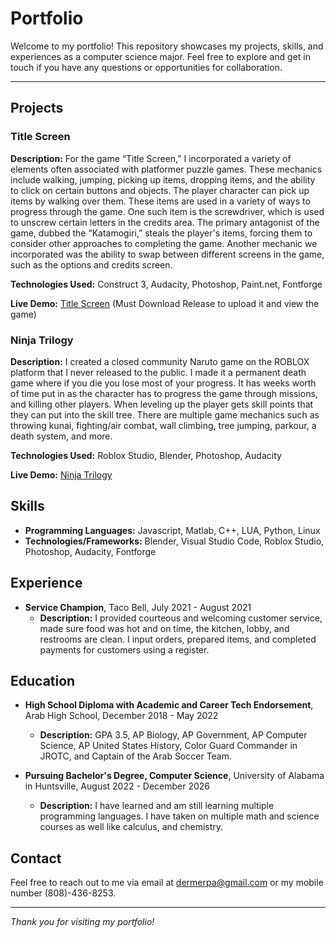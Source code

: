 # Portfolio

Welcome to my portfolio! This repository showcases my projects, skills, and experiences as a computer science major. Feel free to explore and get in touch if you have any questions or opportunities for collaboration.

---

## Projects

### Title Screen

**Description:** For the game “Title Screen,” I incorporated a variety of elements often associated with platformer puzzle games. These mechanics include walking, jumping, picking up items, dropping items, and the ability to click on certain buttons and objects. The player character can pick up items by walking over them. These items are used in a variety of ways to progress through the game. One such item is the screwdriver, which is used to unscrew certain letters in the credits area. The primary antagonist of the game, dubbed the “Katamogiri,” steals the player's items, forcing them to consider other approaches to completing the game. Another mechanic we incorporated was the ability to swap between different screens in the game, such as the options and credits screen.

**Technologies Used:** Construct 3, Audacity, Photoshop, Paint.net, Fontforge

**Live Demo:** [Title Screen](https://www.construct.net/en) (Must Download Release to upload it and view the game)

### Ninja Trilogy

**Description:** I created a closed community Naruto game on the ROBLOX platform that I never released to the public. I made it a permanent death game where if you die you lose most of your progress. It has weeks worth of time put in as the character has to progress the game through missions, and killing other players. When leveling up the player gets skill points that they can put into the skill tree. There are multiple game mechanics such as throwing kunai, fighting/air combat, wall climbing, tree jumping, parkour, a death system, and more.

**Technologies Used:** Roblox Studio, Blender, Photoshop, Audacity

**Live Demo:** [Ninja Trilogy](https://www.roblox.com/games/16182536131/Ninja-Trilogy-Project)


## Skills

- **Programming Languages:** Javascript, Matlab, C++, LUA, Python, Linux
- **Technologies/Frameworks:** Blender, Visual Studio Code, Roblox Studio, Photoshop, Audacity, Fontforge

## Experience

- **Service Champion**, Taco Bell, July 2021 - August 2021
  - **Description:** I provided courteous and welcoming customer service, made sure food was hot and on time, the kitchen, lobby, and restrooms are clean. I input orders, prepared items, and completed payments for customers using a register.

## Education

- **High School Diploma with Academic and Career Tech Endorsement**, Arab High School, December 2018 - May 2022
  - **Description:** GPA 3.5, AP Biology, AP Government, AP Computer Science, AP United States History, Color Guard Commander in JROTC, and Captain of the Arab Soccer Team.

- **Pursuing Bachelor's Degree, Computer Science**, University of Alabama in Huntsville, August 2022 - December 2026
  - **Description:** I have learned and am still learning multiple programming languages. I have taken on multiple math and science courses as well like calculus, and chemistry.

## Contact

Feel free to reach out to me via email at dermerpa@gmail.com or my mobile number (808)-436-8253.

--- 

*Thank you for visiting my portfolio!*
